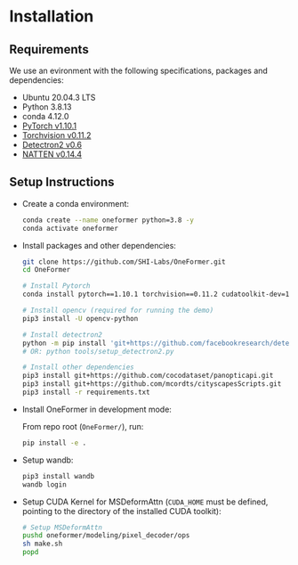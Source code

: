 # Installation

## Requirements

We use an evironment with the following specifications, packages and dependencies:

- Ubuntu 20.04.3 LTS
- Python 3.8.13
- conda 4.12.0
- [PyTorch v1.10.1](https://pytorch.org/get-started/previous-versions/)
- [Torchvision v0.11.2](https://pytorch.org/get-started/previous-versions/)
- [Detectron2 v0.6](https://github.com/facebookresearch/detectron2/releases/tag/v0.6)
- [NATTEN v0.14.4](https://github.com/SHI-Labs/NATTEN/releases/tag/v0.14.4)

## Setup Instructions

- Create a conda environment:
  
  ```bash
  conda create --name oneformer python=3.8 -y
  conda activate oneformer
  ```

- Install packages and other dependencies:

  ```bash
  git clone https://github.com/SHI-Labs/OneFormer.git
  cd OneFormer

  # Install Pytorch
  conda install pytorch==1.10.1 torchvision==0.11.2 cudatoolkit-dev=11.3 -c pytorch -c conda-forge

  # Install opencv (required for running the demo)
  pip3 install -U opencv-python

  # Install detectron2
  python -m pip install 'git+https://github.com/facebookresearch/detectron2.git#egg=detectron2'
  # OR: python tools/setup_detectron2.py

  # Install other dependencies
  pip3 install git+https://github.com/cocodataset/panopticapi.git
  pip3 install git+https://github.com/mcordts/cityscapesScripts.git
  pip3 install -r requirements.txt
  ```

- Install OneFormer in development mode:

  From repo root (`OneFormer/`), run:
  ```bash
  pip install -e .
  ```

- Setup wandb:

  ```bash
  pip3 install wandb
  wandb login
  ```

- Setup CUDA Kernel for MSDeformAttn (`CUDA_HOME` must be defined, pointing to the directory of the installed CUDA toolkit):

  ```bash
  # Setup MSDeformAttn
  pushd oneformer/modeling/pixel_decoder/ops
  sh make.sh
  popd
  ```
  